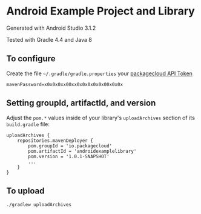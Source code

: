 # Android Example Project and Library

Generated with Android Studio 3.1.2

Tested with Gradle 4.4 and Java 8

## To configure

Create the file `~/.gradle/gradle.properties` your [packagecloud API Token](https://packagecloud.io/api_token)

    mavenPassword=x0x0x0xx00xx0x0x0x0x0x00x0x0x
    
## Setting groupId, artifactId, and version

Adjust the `pom.*` values inside of your library's `uploadArchives` section of its `build.gradle` file:

    uploadArchives {
        repositories.mavenDeployer {
            pom.groupId = 'io.packagecloud'
            pom.artifactId = 'androidexamplelibrary'
            pom.version = '1.0.1-SNAPSHOT'
            ...
        }
    }

## To upload

    ./gradlew uploadArchives
    
